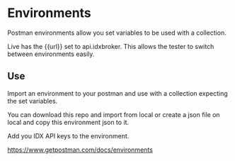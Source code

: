 # Environments

Postman environments allow you set variables to be used with a collection.

Live has the {{url}} set to api.idxbroker. This allows the tester
to switch between environments easily.

## Use

Import an environment to your postman and use with a collection expecting the set variables.

You can download this repo and import from local or create a json file on local and copy this environment json to it.

Add you IDX API keys to the environment.

https://www.getpostman.com/docs/environments
